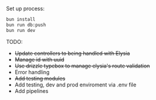 Set up process:

```bash
bun install
bun run db:push
bun run dev
```

TODO:

- ~~Update controllers to being handled with Elysia~~
- ~~Manage id with uuid~~
- ~~Use drizzle typebox to manage elysia's route validation~~
- Error handling
- ~~Add testing modules~~
- Add testing, dev and prod enviroment via .env file
- Add pipelines
